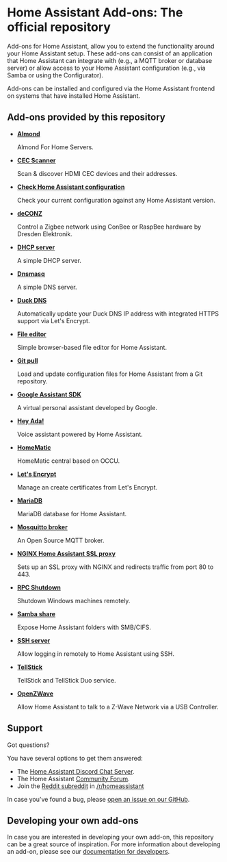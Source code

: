 # Home Assistant Add-ons: The official repository

Add-ons for Home Assistant, allow you to extend the functionality
around your Home Assistant setup. These add-ons can consist of an application
that Home Assistant can integrate with (e.g., a MQTT broker or database server)
or allow access to your Home Assistant configuration (e.g., via Samba or using
the Configurator).

Add-ons can be installed and configured via the Home Assistant frontend on
systems that have installed Home Assistant.

## Add-ons provided by this repository

- **[Almond](/almond/README.md)**

    Almond For Home Servers.

- **[CEC Scanner](/cec_scan/README.md)**

    Scan & discover HDMI CEC devices and their addresses.

- **[Check Home Assistant configuration](/check_config/README.md)**

    Check your current configuration against any Home Assistant version.

- **[deCONZ](/deconz/README.md)**

    Control a Zigbee network using ConBee or RaspBee hardware by Dresden Elektronik.

- **[DHCP server](/dhcp_server/README.md)**

    A simple DHCP server.

- **[Dnsmasq](/dnsmasq/README.md)**

    A simple DNS server.

- **[Duck DNS](/duckdns/README.md)**

    Automatically update your Duck DNS IP address with integrated HTTPS support via Let's Encrypt.

- **[File editor](/configurator/README.md)**

    Simple browser-based file editor for Home Assistant.

- **[Git pull](/git_pull/README.md)**

    Load and update configuration files for Home Assistant from a Git repository.

- **[Google Assistant SDK](/google_assistant/README.md)**

    A virtual personal assistant developed by Google.

- **[Hey Ada!](/ada/README.md)**

    Voice assistant powered by Home Assistant.

- **[HomeMatic](/homematic/README.md)**

    HomeMatic central based on OCCU.

- **[Let's Encrypt](/letsencrypt/README.md)**

    Manage an create certificates from Let's Encrypt.

- **[MariaDB](/mariadb/README.md)**

    MariaDB database for Home Assistant.

- **[Mosquitto broker](/mosquitto/README.md)**

    An Open Source MQTT broker.

- **[NGINX Home Assistant SSL proxy](/nginx_proxy/README.md)**

    Sets up an SSL proxy with NGINX and redirects traffic from port 80 to 443.

- **[RPC Shutdown](/rpc_shutdown/README.md)**

    Shutdown Windows machines remotely.

- **[Samba share](/samba/README.md)**

    Expose Home Assistant folders with SMB/CIFS.

- **[SSH server](/ssh/README.md)**

    Allow logging in remotely to Home Assistant using SSH.

- **[TellStick](/tellstick/README.md)**

    TellStick and TellStick Duo service.

- **[OpenZWave](/zwave/README.md)**

    Allow Home Assistant to talk to a Z-Wave Network via a USB Controller.

## Support

Got questions?

You have several options to get them answered:

- The [Home Assistant Discord Chat Server][discord].
- The Home Assistant [Community Forum][forum].
- Join the [Reddit subreddit][reddit] in [/r/homeassistant][reddit]

In case you've found a bug, please [open an issue on our GitHub][issue].

## Developing your own add-ons

In case you are interested in developing your own add-on, this
repository can be a great source of inspiration. For more information
about developing an add-on, please see our
[documentation for developers][dev-docs].

[discord]: https://discord.gg/c5DvZ4e
[forum]: https://community.home-assistant.io
[i386-shield]: https://img.shields.io/badge/i386-no-red.svg
[issue]: https://github.com/home-assistant/hassio-addons/issues
[reddit]: https://reddit.com/r/homeassistant
[dev-docs]: https://developers.home-assistant.io/docs/add-ons
